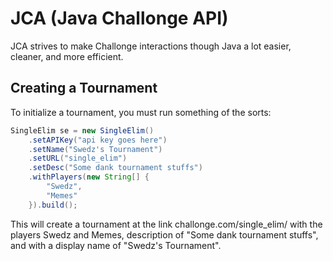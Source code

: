 # JCA (Java Challonge API)
JCA strives to make Challonge interactions though Java a lot easier, cleaner, and more efficient.

## Creating a Tournament
To initialize a tournament, you must run something of the sorts:
```java
SingleElim se = new SingleElim()
    .setAPIKey("api key goes here")
    .setName("Swedz's Tournament")
    .setURL("single_elim")
    .setDesc("Some dank tournament stuffs")
    .withPlayers(new String[] {
        "Swedz",
        "Memes"
    }).build();
```
This will create a tournament at the link challonge.com/single_elim/ with the players Swedz and Memes, description of "Some dank tournament stuffs", and with a display name of "Swedz's Tournament".
